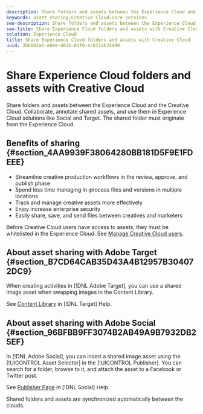 ```yaml
---
description: Share folders and assets between the Experience Cloud and the Creative Cloud. Collaborate, annotate shared assets, and use them in Experience Cloud solutions like Social and Target. The shared folder must originate from the Experience Cloud.
keywords: asset sharing;Creative Cloud;core services
seo-description: Share folders and assets between the Experience Cloud and the Creative Cloud. Collaborate, annotate shared assets, and use them in Experience Cloud solutions like Social and Target. The shared folder must originate from the Experience Cloud.
seo-title: Share Experience Cloud folders and assets with Creative Cloud
solution: Experience Cloud
title: Share Experience Cloud folders and assets with Creative Cloud
uuid: 2bb002a6-e08e-402b-8df0-ecb21ab74490
---
```


# Share Experience Cloud folders and assets with Creative Cloud

Share folders and assets between the Experience Cloud and the Creative Cloud. Collaborate, annotate shared assets, and use them in Experience Cloud solutions like Social and Target. The shared folder must originate from the Experience Cloud.

## Benefits of sharing {#section_4AA9939F38064280BB181D5F9E1FDEEE}

* Streamline creative production workflows in the review, approve, and publish phase
* Spend less time managing in-process files and versions in multiple locations
* Track and manage creative assets more effectively
* Enjoy increase enterprise security
* Easily share, save, and send files between creatives and marketers

Before Creative Cloud users have access to assets, they must be whitelisted in the Experience Cloud. See [Manage Creative Cloud users](../experience-cloud-assets/t-admin-add-cc-user.md#task_F36D4F1D49B44F09A54F7371810D2752). 

## About asset sharing with Adobe Target {#section_B7CD64CAB35D43A4B12957B304072DC9}

When creating activities in [!DNL Adobe Target], you can use a shared image asset when swapping images in the Content Library. 

See [Content Library](https://marketing.adobe.com/resources/help/en_US/target/target/?f=c_manage_content) in [!DNL Target] Help. 

## About asset sharing with Adobe Social {#section_96BFBB9FF3074B2AB49A9B7932DB25EF}

In [!DNL Adobe Social], you can insert a shared image asset using the [!UICONTROL Asset Selector] in the [!UICONTROL Publisher]. You can search for a folder, browse to it, and attach the asset to a Facebook or Twitter post. 

See [Publisher Page](https://marketing.adobe.com/resources/help/en_US/social/?f=c_pub_publisher) in [!DNL Social] Help. 

Shared folders and assets are synchronized automatically between the clouds. 
